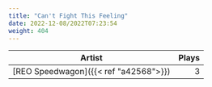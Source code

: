 ```yaml
---
title: "Can't Fight This Feeling"
date: 2022-12-08/2022T07:23:54
weight: 404
---
```




 Artist | Plays 
----- | -----:
[REO Speedwagon]({{< ref "a42568">}}) | 3
